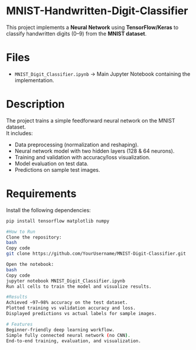 # MNIST-Handwritten-Digit-Classifier
This project implements a **Neural Network** using **TensorFlow/Keras** to classify handwritten digits (0–9) from the **MNIST dataset**.

# Files
- `MNIST_Digit_Classifier.ipynb` → Main Jupyter Notebook containing the implementation.

# Description
The project trains a simple feedforward neural network on the MNIST dataset.  
It includes:
- Data preprocessing (normalization and reshaping).
- Neural network model with two hidden layers (128 & 64 neurons).
- Training and validation with accuracy/loss visualization.
- Model evaluation on test data.
- Predictions on sample test images.

# Requirements
Install the following dependencies:
```bash
pip install tensorflow matplotlib numpy

#How to Run
Clone the repository:
bash
Copy code
git clone https://github.com/YourUsername/MNIST-Digit-Classifier.git

Open the notebook:
bash
Copy code
jupyter notebook MNIST_Digit_Classifier.ipynb
Run all cells to train the model and visualize results.

#Results
Achieved ~97–98% accuracy on the test dataset.
Plotted training vs validation accuracy and loss.
Displayed predictions vs actual labels for sample images.

# Features
Beginner-friendly deep learning workflow.
Simple fully connected neural network (no CNN).
End-to-end training, evaluation, and visualization.

